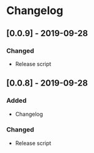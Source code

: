 # Changelog

## [0.0.9] - 2019-09-28

### Changed
- Release script

## [0.0.8] - 2019-09-28

### Added
- Changelog

### Changed
- Release script